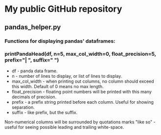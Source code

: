 # My public GitHub repository
## pandas_helper.py
### Functions for displaying pandas' dataframes:
### printPandaHead(df, n=5, max_col_width=0, float_precision=5, prefix="| ", suffix=" ")
* df - panda data frame.
* n - number of lines to display, or list of lines to display.
* max_col_width - when printing out columns, no column should exceed this width. Default of 0 means no max length.
* float_precision - floating point numbers will be printed with this many decimals of precision.
* prefix - a prefix string printed before each column. Useful for showing separation.
* suffix - like prefix, but the suffix.

Non-numerical columns will be surrounded by quotations marks "like so" - useful for seeing possible leading and trailing white-space.
